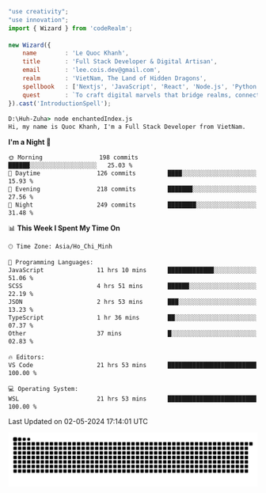 <!--x axis divider-->

```js 
"use creativity";
"use innovation";
import { Wizard } from 'codeRealm';

new Wizard({
    name        : 'Le Quoc Khanh',
    title       : 'Full Stack Developer & Digital Artisan',
    email       : 'lee.cois.dev@gmail.com',
    realm       : 'VietNam, The Land of Hidden Dragons',
    spellbook   : ['Nextjs', 'JavaScript', 'React', 'Node.js', 'Python', 'Django', 'Cloud Services'],
    quest       : `To craft digital marvels that bridge realms, connect cultures, and bring imagination to life.`,
}).cast('IntroductionSpell');
```

```cmd
D:\Huh-Zuha> node enchantedIndex.js
Hi, my name is Quoc Khanh, I'm a Full Stack Developer from VietNam.
```
<!--START_SECTION:waka-->
**I'm a Night 🦉** 

```text
🌞 Morning                198 commits         ██████░░░░░░░░░░░░░░░░░░░   25.03 % 
🌆 Daytime                126 commits         ████░░░░░░░░░░░░░░░░░░░░░   15.93 % 
🌃 Evening                218 commits         ███████░░░░░░░░░░░░░░░░░░   27.56 % 
🌙 Night                  249 commits         ████████░░░░░░░░░░░░░░░░░   31.48 % 
```


📊 **This Week I Spent My Time On** 

```text
🕑︎ Time Zone: Asia/Ho_Chi_Minh

💬 Programming Languages: 
JavaScript               11 hrs 10 mins      █████████████░░░░░░░░░░░░   51.06 % 
SCSS                     4 hrs 51 mins       ██████░░░░░░░░░░░░░░░░░░░   22.19 % 
JSON                     2 hrs 53 mins       ███░░░░░░░░░░░░░░░░░░░░░░   13.23 % 
TypeScript               1 hr 36 mins        ██░░░░░░░░░░░░░░░░░░░░░░░   07.37 % 
Other                    37 mins             █░░░░░░░░░░░░░░░░░░░░░░░░   02.83 % 

🔥 Editors: 
VS Code                  21 hrs 53 mins      █████████████████████████   100.00 % 

💻 Operating System: 
WSL                      21 hrs 53 mins      █████████████████████████   100.00 % 
```


 Last Updated on 02-05-2024 17:14:01 UTC
<!--END_SECTION:waka-->
<picture>
  <source media="(prefers-color-scheme: dark)" srcset="https://raw.githubusercontent.com/leecois/leecois/output/github-contribution-grid-snake-dark.svg">
  <source media="(prefers-color-scheme: light)" srcset="https://raw.githubusercontent.com/leecois/leecois/output/github-contribution-grid-snake.svg">
  <img alt="github contribution grid snake animation" src="https://raw.githubusercontent.com/leecois/leecois/output/github-contribution-grid-snake.svg">
</picture>
